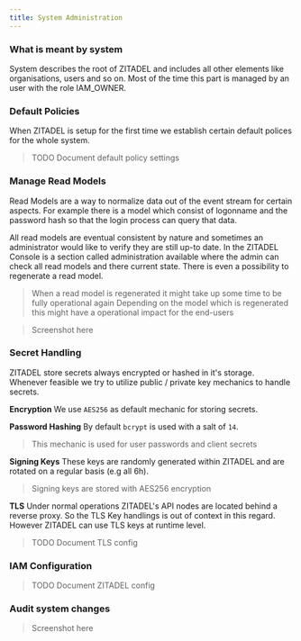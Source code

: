 ```yaml
---
title: System Administration
---
```


### What is meant by system

System describes the root of ZITADEL and includes all other elements like organisations, users and so on. Most of the time this part is managed by an user with the role IAM_OWNER.

### Default Policies

When ZITADEL is setup for the first time we establish certain default polices for the whole system.

> TODO Document default policy settings

### Manage Read Models

Read Models are a way to normalize data out of the event stream for certain aspects. For example there is a model which consist of logonname and the password hash so that the login process can query that data.

All read models are eventual consistent by nature and sometimes an administrator would like to verify they are still up-to date.
In the ZITADEL Console is a section called administration available where the admin can check all read models and there current state.
There is even a possibility to regenerate a read model.

> When a read model is regenerated it might take up some time to be fully operational again
> Depending on the model which is regenerated this might have a operational impact for the end-users

> Screenshot here

### Secret Handling

ZITADEL store secrets always encrypted or hashed in it's storage.
Whenever feasible we try to utilize public / private key mechanics to handle secrets.

**Encryption**
We use `AES256` as default mechanic for storing secrets.

**Password Hashing**
By default `bcrypt` is used with a salt of `14`.

> This mechanic is used for user passwords and client secrets

**Signing Keys**
These keys are randomly generated within ZITADEL and are rotated on a regular basis (e.g all 6h).

> Signing keys are stored with AES256 encryption

**TLS**
Under normal operations ZITADEL's API nodes are located behind a reverse proxy. So the TLS Key handlings is out of context in this regard.
However ZITADEL can use TLS keys at runtime level. 

> TODO Document TLS config

### IAM Configuration

> TODO Document ZITADEL config

### Audit system changes

> Screenshot here
